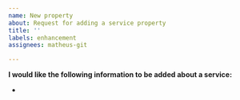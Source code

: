 ```yaml
---
name: New property
about: Request for adding a service property
title: ''
labels: enhancement
assignees: matheus-git

---
```


**I would like the following information to be added about a service:**

-
